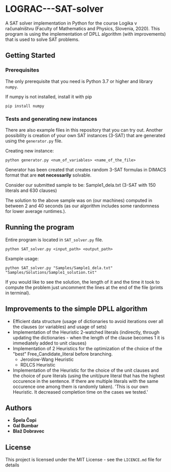 # LOGRAC---SAT-solver
A SAT solver implementation in Python for the course Logika v računalništvu (Faculty of Mathematics and Physics, Slovenia, 2020). This program is using the implementation of DPLL algorithm (with improvements) that is used to solve SAT problems.

## Getting Started

### Prerequisites

The only prerequisite that you need is Python 3.7 or higher and library `numpy`.

If numpy is not installed, install it with pip
```
pip install numpy
```

### Tests and generating new instances

There are also example files in this repository that you can try out. Another possibility is creation of your own SAT instances (3-SAT) that are generated using the `generator.py` file.

Creating new instance: 
```
python generator.py <num_of_variables> <name_of_the_file>
```
Generator has been created that creates random 3-SAT formulas in DIMACS format that are **not necessarily** solvable.  

Consider our submitted sample to be: Sample1_dela.txt (3-SAT with 150 literals and 630 clauses)

The solution to the above sample was on (our machines) computed in between 2 and 40 seconds (as our algorithm includes some randomness for lower average runtimes.).

## Running the program

Entire program is located in `SAT_solver.py` file.
```
python SAT_solver.py <input_path> <output_path>
```

Example usage:
```
python SAT_solver.py "Samples/Sample1_dela.txt" "Samples/Solutions/Sample1_solution.txt"
```


If you would like to see the solution, the length of it and the time it took to compute the problem just uncomment the lines at the end of the file (prints in terminal).

## Improvements to the simple DPLL algorithm

- Efficient data structure (usage of dictionaries to avoid iterations over all the clauses (or variables) and usage of sets)
- Implementation of the Heuristic 2-watched literals (indirectly, through updating the dictionaries - when the length of the clause becomes 1 it is immediately added to unit clauses)
- Implementation of 2 Heuristics for the optimization of the choice of the "best" Free_Candidate_literal before branching.
  - Jeroslow-Wang Heuristic
  - RDLCS Heuristic
- Implementation of the Heuristic for the choice of the unit clauses and the choice of pure literals (using the unit/pure literal that has the highest occurence in the sentence. If there are multiple literals with the same occurence one among them is randomly taken). 'This is our own Heuristic. It decreased completion time on the cases we tested.' 

## Authors

* **Špela Čopi**
* **Gal Bumbar**
* **Blaž Dobravec**

## License
This project is licensed under the MIT License - see the `LICENCE.md` file for details
